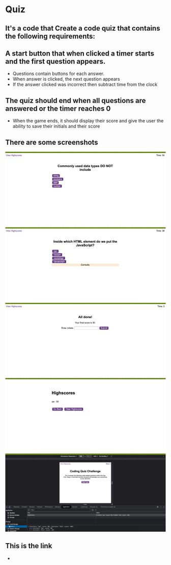# Quiz
## It's a code that Create a code quiz that contains the following requirements:

## A start button that when clicked a timer starts and the first question appears.

* Questions contain buttons for each answer.
* When answer is clicked, the next question appears
* If the answer clicked was incorrect then subtract time from the clock
  
## The quiz should end when all questions are answered or the timer reaches 0
* When the game ends, it should display their score and give the user the ability to save their initials and their score
 
## There are some screenshots
![image of screenshot2](1.png)
![image of screenshot1](2.png)
![image of screenshot3](3.png)
![image of screenshot4](4.png)
![image of screenshot5](5.png)


## This is the link
*  




